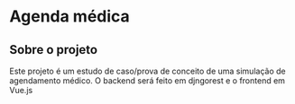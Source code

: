 # Agenda médica

## Sobre o projeto

Este projeto é um estudo de caso/prova de conceito de uma simulação de agendamento médico. O backend será feito em djngorest e o frontend em Vue.js
